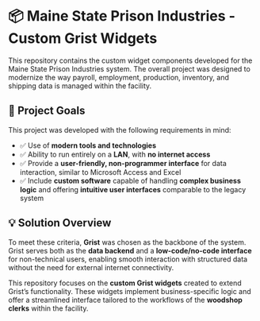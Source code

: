 # 📦 Maine State Prison Industries - Custom Grist Widgets

This repository contains the custom widget components developed for the Maine State Prison Industries system. The overall project was designed to modernize the way payroll, employment, production, inventory, and shipping data is managed within the facility.

## 🎯 Project Goals

This project was developed with the following requirements in mind:

- ✅ Use of **modern tools and technologies**
- ✅ Ability to run entirely on a **LAN**, with **no internet access**
- ✅ Provide a **user-friendly, non-programmer interface** for data interaction, similar to Microsoft Access and Excel
- ✅ Include **custom software** capable of handling **complex business logic** and offering **intuitive user interfaces** comparable to the legacy system

## 💡 Solution Overview

To meet these criteria, **Grist** was chosen as the backbone of the system. Grist serves both as the **data backend** and a **low-code/no-code interface** for non-technical users, enabling smooth interaction with structured data without the need for external internet connectivity.

This repository focuses on the **custom Grist widgets** created to extend Grist’s functionality. These widgets implement business-specific logic and offer a streamlined interface tailored to the workflows of the **woodshop clerks** within the facility.
